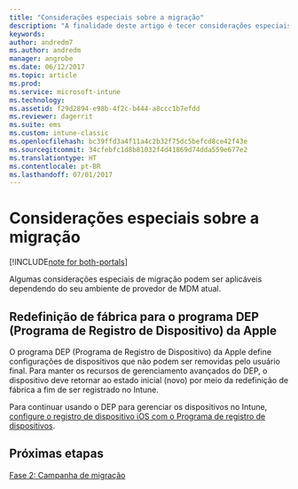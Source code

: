 ```yaml
---
title: "Considerações especiais sobre a migração"
description: "A finalidade deste artigo é tecer considerações especiais sobre a migração antes de os clientes iniciarem uma campanha de migração."
keywords: 
author: andredm7
ms.author: andredm
manager: angrobe
ms.date: 06/12/2017
ms.topic: article
ms.prod: 
ms.service: microsoft-intune
ms.technology: 
ms.assetid: f29d2894-e98b-4f2c-b444-a8ccc1b7efdd
ms.reviewer: dagerrit
ms.suite: ems
ms.custom: intune-classic
ms.openlocfilehash: bc39ffd3a4f11a4c2b32f75dc5befcd8ce42f43e
ms.sourcegitcommit: 34cfebfc1d8b81032f4d41869d74dda559e677e2
ms.translationtype: HT
ms.contentlocale: pt-BR
ms.lasthandoff: 07/01/2017
---
```

# <a name="special-migration-considerations"></a>Considerações especiais sobre a migração

[!INCLUDE[note for both-portals](./includes/note-for-both-portals.md)]

Algumas considerações especiais de migração podem ser aplicáveis dependendo do seu ambiente de provedor de MDM atual.

## <a name="factory-reset-for-apples-device-enrollment-program-dep"></a>Redefinição de fábrica para o programa DEP (Programa de Registro de Dispositivo) da Apple

O programa DEP (Programa de Registro de Dispositivo) da Apple define configurações de dispositivos que não podem ser removidas pelo usuário final. Para manter os recursos de gerenciamento avançados do DEP, o dispositivo deve retornar ao estado inicial (novo) por meio da redefinição de fábrica a fim de ser registrado no Intune.

Para continuar usando o DEP para gerenciar os dispositivos no Intune, [configure o registro de dispositivo iOS com o Programa de registro de dispositivos](/intune/device-enrollment-program-enroll-ios).


## <a name="next-steps"></a>Próximas etapas 

[Fase 2: Campanha de migração](migration-guide-campaign.md)
